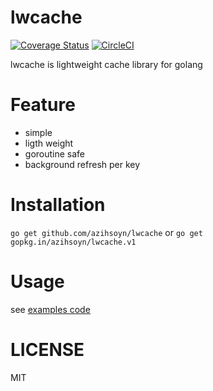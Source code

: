 # lwcache
[![Coverage Status](https://coveralls.io/repos/github/azihsoyn/lwcache/badge.svg?branch=master)](https://coveralls.io/github/azihsoyn/lwcache?branch=master)
[![CircleCI](https://circleci.com/gh/azihsoyn/lwcache.svg?style=shield)](https://circleci.com/gh/azihsoyn/lwcache)

lwcache is lightweight cache library for golang

# Feature
- simple
- ligth weight
- goroutine safe
- background refresh per key

# Installation

`go get github.com/azihsoyn/lwcache` or `go get gopkg.in/azihsoyn/lwcache.v1`

# Usage
see [examples code](https://github.com/azihsoyn/lwcache/tree/master/examples)

# LICENSE
MIT

